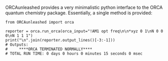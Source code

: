 ORCAunleashed provides a very minimalistic python interface to the ORCA quantum chemistry package. Essentially, a single method is provided:
```
from ORCAunleashed import orca

reporter = orca.run_orca(orca_input="!AM1 opt freq\n\n*xyz 0 1\nN 0 0 0\nN 1 1 1")
print("\n".join(reporter.output_lines()[-3:-1]))
# Outputs:
#     ****ORCA TERMINATED NORMALLY****
# TOTAL RUN TIME: 0 days 0 hours 0 minutes 15 seconds 0 msec
```
